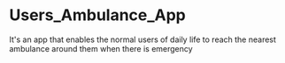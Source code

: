 # Users_Ambulance_App
 It's an app that enables the normal users of daily life to reach the nearest ambulance around them when there is emergency
